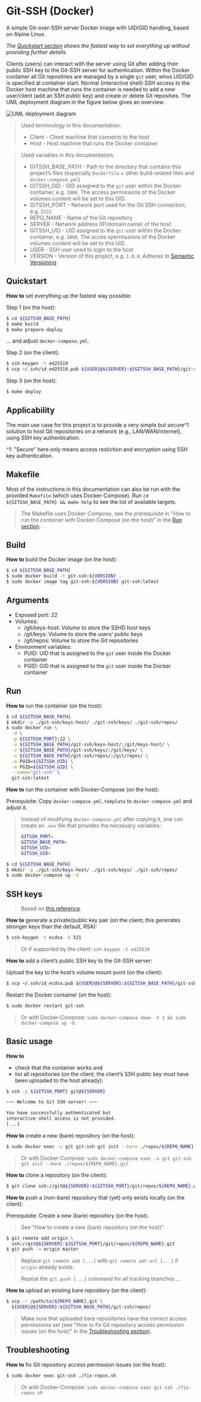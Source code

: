 # Git-SSH (Docker)

A simple Git-over-SSH server Docker image with UID/GID handling, based on
Alpine Linux.

*The [Quickstart section](#quickstart) shows the fastest way to set everything
up without providing further details.*

Clients (users) can interact with the server using Git after adding their
public SSH key to the Git-SSH server for authentication.
Within the Docker container all Git repositries are managed by a single `git`
user, whos UID/GID is specified at container start.
Normal (interactive shell) SSH access to the Docker host machine that runs the
container is needed to add a new user/client (add an SSH public key) and create
or delete Git reposities.
The UML deployment diagram in the figure below gives an overview.

![UML deployment diagram](./uml-dd-deployment-overview.png "UML deployment diagram")
 
> Used terminology in this documentation:
> * Client - Client machine that connects to the host
> * Host - Host machine that runs the Docker container

> Used variables in this documentation:
> * GITSSH_BASE_PATH - Path to the directory that contains this project’s files
>   (especially `Dockerfile` + other build-related files and
>   `docker-compose.yml`)
> * GITSSH_GID - GID assigned to the `git` user within the Docker container,
>   e.g. `1000`.
>   The access permissions of the Docker volumes content will be set to this
>   GID.
> * GITSSH_PORT - Network port used for the Git SSH connection, e.g. `2222`
> * REPO_NAME - Name of the Git repository
> * SERVER - Network address (IP/domain name) of the host
> * GITSSH_UID - UID assigned to the `git` user within the Docker container,
>   e.g. `1000`.
>   The acces spermissions of the Docker volumes content will be set to this
>   UID.
> * USER - SSH user used to login to the host
> * VERSION - Version of this project, e.g. `1.0.0`.
>   Adheres to [Semantic Versioning](https://semver.org).

## Quickstart

**How to** set everything up the fastest way possible:

Step 1 (on the host):

```sh
$ cd ${GITSSH_BASE_PATH}
$ make build
$ make prepare-deploy
```

... and adjust `docker-compose.yml`.

Step 2 (on the client):

```sh
$ ssh-keygen -t ed25519
$ scp ~/.ssh/id_ed25519.pub ${USER}@${SERVER}:${GITSSH_BASE_PATH}/git-ssh/keys/
```

Step 3 (on the host):

```sh
$ make deploy
```

## Applicability

The main use case for this project is to provide a very simple but secure^1
solution to host Git repositories on a network (e.g., LAN/WAN/internet), using
SSH key authentication.

^1: "Secure" here only means access restiction and encryption using SSH key
authentication.

## Makefile

Most of the instructions in this documentation can also be run with the
provided `Makefile` (which uses Docker-Compose).
Run `cd ${GITSSH_BASE_PATH} && make help` to see the list of available targets.

> The Makefile uses Docker-Compose, see the prerequisite in "How to run the
> container with Docker-Compose (on the host)" in the [Run section](#run).

## Build

**How to** build the Docker image (on the host):

```sh
$ cd ${GITSSH_BASE_PATH}
$ sudo docker build -t git-ssh:${VERSION} .
$ sudo docker image tag git-ssh:${VERSION} git-ssh:latest
```

## Arguments

* Exposed port: 22
* Volumes:
    * /git/keys-host: Volume to store the SSHD host keys
    * /git/keys: Volume to store the users’ public keys
    * /git/repos: Volume to store the Git repositories
* Environment variables:
    * PUID: UID that is assigned to the `git` user inside the Docker container
    * PGID: GID that is assigned to the `git` user inside the Docker container

## Run

**How to** run the container (on the host):

```sh
$ cd ${GITSSH_BASE_PATH}
$ mkdir -p ./git-ssh/keys-host/ ./git-ssh/keys/ ./git-ssh/repos/
$ sudo docker run \
  -d \
  -p ${GITSSH_PORT}:22 \
  -v ${GITSSH_BASE_PATH}/git-ssh/keys-host/:/git/keys-host/ \
  -v ${GITSSH_BASE_PATH}/git-ssh/keys/:/git/keys/ \
  -v ${GITSSH_BASE_PATH}/git-ssh/repos/:/git/repos/ \
  -e PUID=${GITSSH_UID} \
  -e PGID=${GITSSH_GID} \
  --name="git-ssh" \
  git-ssh:latest
```

**How to** run the container with Docker-Compose (on the host):

Prerequisite:
Copy `docker-compose.yml.template` to `docker-compose.yml` and adjust it.

> Instead of modifying `docker-compose.yml` after copying it, one can create an
> `.env` file that provides the necessary variables:
>
> ```sh
> GITSSH_PORT=
> GITSSH_BASE_PATH=
> GITSSH_UID=
> GITSSH_GID=
> ```

```sh
$ cd ${GITSSH_BASE_PATH}
$ mkdir -p ./git-ssh/keys-host/ ./git-ssh/keys/ ./git-ssh/repos/
$ sudo docker-compose up -d
```

## SSH keys

> Based on [this reference](https://www.ssh.com/ssh/keygen/).

**How to** generate a private/public key pair (on the client; this generates
stronger keys than the default, RSA):

```sh
$ ssh-keygen -t ecdsa -b 521
```

> Or if supported by the client:
> `ssh-keygen -t ed25519`

**How to** add a client’s public SSH key to the Git-SSH server:

Upload the key to the host’s volume mount point (on the client):

```sh
$ scp ~/.ssh/id_ecdsa.pub ${USER}@${SERVER}:${GITSSH_BASE_PATH}/git-ssh/keys/
```

Restart the Docker container (on the host):

```sh
$ sudo docker restart git-ssh
```

> Or with Docker-Compose:
> `sudo docker-compose down -t 1 && sudo docker-compose up -d`

## Basic usage

**How to**
* check that the container works and
* list all repositories
(on the client; the client’s SSH public key must have been uploaded to the host
already):

```sh
$ ssh -p ${GITSSH_PORT} git@${SERVER}

~~~ Welcome to Git SSH server! ~~~

You have successfully authenticated but
interactive shell access is not provided.
[...]
```

**How to** create a new (bare) repository (on the host):

```sh
$ sudo docker exec -u git git-ssh git init --bare ./repos/${REPO_NAME}.git
```

> Or with Docker-Compose:
> `sudo docker-compose exec -u git git-ssh git init --bare ./repos/${REPO_NAME}.git`

**How to** clone a repository (on the client):

```sh
$ git clone ssh://git@${SERVER}:${GITSSH_PORT}/git/repos/${REPO_NAME}.git
```

**How to** push a (non-bare) repository that (yet) only exists locally (on the
client):

Prerequisite: Create a new (bare) repository (on the host).

> See "How to create a new (bare) repository (on the host)".

```sh
$ git remote add origin \
  ssh://git@${SERVER}:${GITSSH_PORT}/git/repos/${REPO_NAME}.git
$ git push -u origin master
```

> Replace `git remote add [...]` with `git remote set-url [...]` if `origin`
> already exists.

> Repeat the `git push [...]` command for all tracking branches ...

**How to** upload an existing bare repository (on the client):

```sh
$ scp -r /path/to/${REPO_NAME}.git \
  ${USER}@${SERVER}:${GITSSH_BASE_PATH}/git-ssh/repos/
```

> Make sure that uploaded bare repositories have the correct access permissions
> set (see "How to fix Git repository access permission issues (on the host)"
> in the [Troubleshooting section](#troubleschooting)).

## Troubleshooting

**How to** fix Git repository access permission issues (on the host):

```sh
$ sudo docker exec git-ssh ./fix-repos.sh
```

> Or with Docker-Compose:
> `sudo docker-compose exec git-ssh ./fix-repos.sh`
